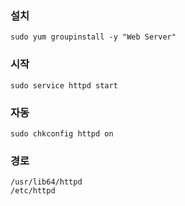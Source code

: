 ### 설치
```
sudo yum groupinstall -y "Web Server"
```

### 시작
```
sudo service httpd start
```

### 자동
```
sudo chkconfig httpd on
```

### 경로
```
/usr/lib64/httpd
/etc/httpd
```
